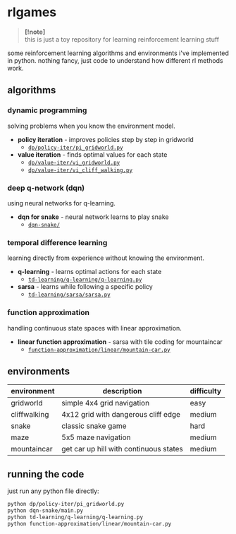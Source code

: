 # rlgames

> **[!note]**  
> this is just a toy repository for learning reinforcement learning stuff

some reinforcement learning algorithms and environments i've implemented in python. nothing fancy, just code to understand how different rl methods work.

## algorithms

### dynamic programming
solving problems when you know the environment model.

- **policy iteration** - improves policies step by step in gridworld
  - [`dp/policy-iter/pi_gridworld.py`](dp/policy-iter/pi_gridworld.py)
- **value iteration** - finds optimal values for each state
  - [`dp/value-iter/vi_gridworld.py`](dp/value-iter/vi_gridworld.py)
  - [`dp/value-iter/vi_cliff_walking.py`](dp/value-iter/vi_cliff_walking.py)

### deep q-network (dqn)
using neural networks for q-learning.

- **dqn for snake** - neural network learns to play snake
  - [`dqn-snake/`](dqn-snake/)

### temporal difference learning
learning directly from experience without knowing the environment.

- **q-learning** - learns optimal actions for each state
  - [`td-learning/q-learning/q-learning.py`](td-learning/q-learning/q-learning.py)
- **sarsa** - learns while following a specific policy
  - [`td-learning/sarsa/sarsa.py`](td-learning/sarsa/sarsa.py)

### function approximation
handling continuous state spaces with linear approximation.

- **linear function approximation** - sarsa with tile coding for mountaincar
  - [`function-approximation/linear/mountain-car.py`](function-approximation/linear/mountain-car.py)

## environments

| environment | description | difficulty |
|-------------|-------------|------------|
| gridworld | simple 4x4 grid navigation | easy |
| cliffwalking | 4x12 grid with dangerous cliff edge | medium |
| snake | classic snake game | hard |
| maze | 5x5 maze navigation | medium |
| mountaincar | get car up hill with continuous states | medium |

## running the code

just run any python file directly:

```bash
python dp/policy-iter/pi_gridworld.py
python dqn-snake/main.py
python td-learning/q-learning/q-learning.py
python function-approximation/linear/mountain-car.py
```